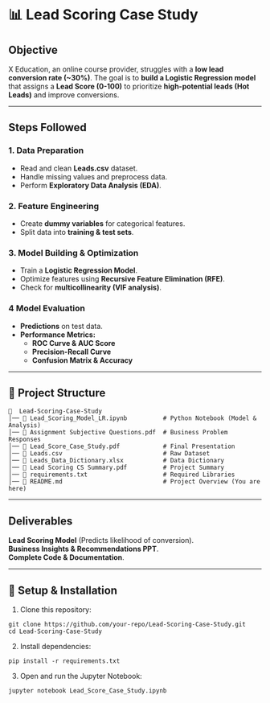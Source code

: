 
# 📊 Lead Scoring Case Study  

## Objective  
X Education, an online course provider, struggles with a **low lead conversion rate (~30%)**. The goal is to **build a Logistic Regression model** that assigns a **Lead Score (0-100)** to prioritize **high-potential leads (Hot Leads)** and improve conversions.  

---

## Steps Followed  

### 1. **Data Preparation**  
- Read and clean **Leads.csv** dataset.  
- Handle missing values and preprocess data.  
- Perform **Exploratory Data Analysis (EDA)**.  

### 2. **Feature Engineering**  
- Create **dummy variables** for categorical features.  
- Split data into **training & test sets**.  

### 3. **Model Building & Optimization**  
- Train a **Logistic Regression Model**.  
- Optimize features using **Recursive Feature Elimination (RFE)**.  
- Check for **multicollinearity (VIF analysis)**.  

### 4 **Model Evaluation**  
- **Predictions** on test data.  
- **Performance Metrics:**  
  - **ROC Curve & AUC Score**  
  - **Precision-Recall Curve**  
  - **Confusion Matrix & Accuracy**  

---

## 📂 Project Structure  
```
📁  Lead-Scoring-Case-Study
│── 📜 Lead_Scoring_Model_LR.ipynb          # Python Notebook (Model & Analysis)
│── 📜 Assignment Subjective Questions.pdf  # Business Problem Responses
│── 📜 Lead_Score_Case_Study.pdf            # Final Presentation
│── 📜 Leads.csv                            # Raw Dataset
│── 📜 Leads_Data_Dictionary.xlsx           # Data Dictionary
│── 📜 Lead Scoring CS Summary.pdf          # Project Summary
│── 📜 requirements.txt                     # Required Libraries
│── 📜 README.md                            # Project Overview (You are here)
```

---

## Deliverables  
**Lead Scoring Model** (Predicts likelihood of conversion).  
**Business Insights & Recommendations PPT**.  
**Complete Code & Documentation**.  

---

## 🔧 Setup & Installation  
1. Clone this repository:  
```
git clone https://github.com/your-repo/Lead-Scoring-Case-Study.git
cd Lead-Scoring-Case-Study
```
2. Install dependencies:
```
pip install -r requirements.txt
```
3. Open and run the Jupyter Notebook:
```
jupyter notebook Lead_Score_Case_Study.ipynb
```
